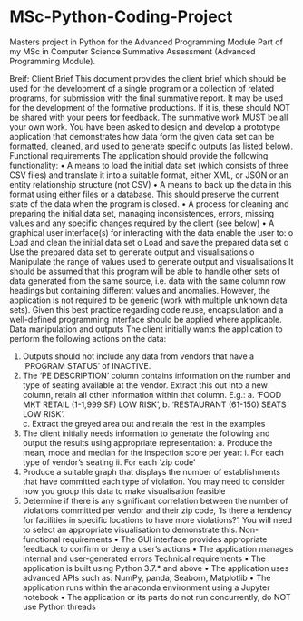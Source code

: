 # MSc-Python-Coding-Project
Masters project in Python for the Advanced Programming Module
Part of my MSc in Computer Science Summative Assessment (Advanced Programming Module). 

Breif:
Client Brief
This document provides the client brief which should be used for the development of a single program or a collection of related programs, for submission with the final summative report. It may be used for the development of the formative productions. If it is, these should NOT be shared with your peers for feedback. The summative work MUST be all your own work.
You have been asked to design and develop a prototype application that demonstrates how data form the given data set can be formatted, cleaned, and used to generate specific outputs (as listed below).
Functional requirements
The application should provide the following functionality:
•	A means to load the initial data set (which consists of three CSV files) and translate it into a suitable format, either XML, or JSON or an entity relationship structure (not CSV) 
•	A means to back up the data in this format using either files or a database. This should preserve the current state of the data when the program is closed.
•	A process for cleaning and preparing the initial data set, managing inconsistences, errors, missing values and any specific changes required by the client (see below)
•	A graphical user interface(s) for interacting with the data enable the user to:
o	Load and clean the initial data set
o	Load and save the prepared data set
o	Use the prepared data set to generate output and visualisations
o	Manipulate the range of values used to generate output and visualisations
It should be assumed that this program will be able to handle other sets of data generated from the same source, i.e. data with the same column row headings but containing different values and anomalies. However, the application is not required to be generic (work with multiple unknown data sets). Given this best practice regarding code reuse, encapsulation and a well-defined programming interface should be applied where applicable.
Data manipulation and outputs 
The client initially wants the application to perform the following actions on the data:
1.	Outputs should not include any data from vendors that have a ‘PROGRAM STATUS’ of INACTIVE.
2.	The ‘PE DESCRIPTION’ column contains information on the number and type of seating available at the vendor. Extract this out into a new column, retain all other information within that column. E.g.: 
a.	‘FOOD MKT RETAIL (1-1,999 SF) LOW RISK’, 
b.	‘RESTAURANT (61-150) SEATS LOW RISK’.  
c.	Extract the greyed area out and retain the rest in the examples
3.	The client initially needs information to generate the following and output the results using appropriate representation:
a.	Produce the mean, mode and median for the inspection score per year:
i.	For each type of vendor’s seating
ii.	For each ‘zip code’
4.	Produce a suitable graph that displays the number of establishments that have committed each type of violation. You may need to consider how you group this data to make visualisation feasible
5.	Determine if there is any significant correlation between the number of violations committed per vendor and their zip code, ‘Is there a tendency for facilities in specific locations to have more violations?’. You will need to select an appropriate visualisation to demonstrate this.
Non-functional requirements
•	The GUI interface provides appropriate feedback to confirm or deny a user’s actions
•	The application manages internal and user-generated errors
Technical requirements 
•	The application is built using Python 3.7.* and above
•	The application uses advanced APIs such as: NumPy, panda, Seaborn, Matplotlib 
•	The application runs within the anaconda environment using a Jupyter notebook
•	The application or its parts do not run concurrently, do NOT use Python threads

